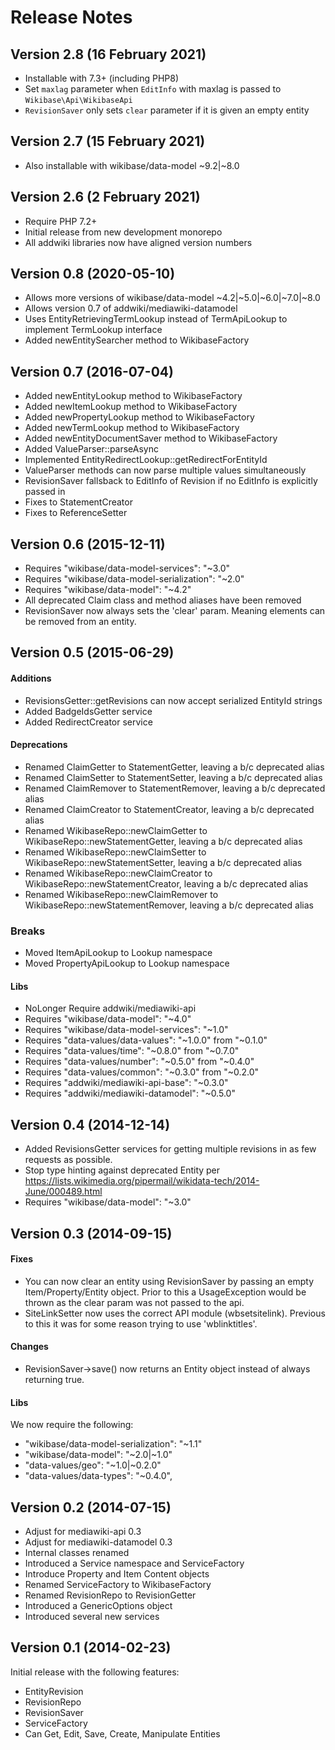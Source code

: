 # Release Notes

## Version 2.8 (16 February 2021)

- Installable with 7.3+ (including PHP8)
- Set `maxlag` parameter when `EditInfo` with maxlag is passed to `Wikibase\Api\WikibaseApi`
- `RevisionSaver` only sets `clear` parameter if it is given an empty entity

## Version 2.7 (15 February 2021)

- Also installable with wikibase/data-model ~9.2|~8.0

## Version 2.6 (2 February 2021)

- Require PHP 7.2+
- Initial release from new development monorepo
- All addwiki libraries now have aligned version numbers

## Version 0.8 (2020-05-10)

* Allows more versions of wikibase/data-model ~4.2|~5.0|~6.0|~7.0|~8.0
* Allows version 0.7 of addwiki/mediawiki-datamodel
* Uses EntityRetrievingTermLookup instead of TermApiLookup to implement TermLookup interface
* Added newEntitySearcher method to WikibaseFactory

## Version 0.7 (2016-07-04)

* Added newEntityLookup method to WikibaseFactory
* Added newItemLookup method to WikibaseFactory
* Added newPropertyLookup method to WikibaseFactory
* Added newTermLookup method to WikibaseFactory
* Added newEntityDocumentSaver method to WikibaseFactory
* Added ValueParser::parseAsync
* Implemented EntityRedirectLookup::getRedirectForEntityId
* ValueParser methods can now parse multiple values simultaneously
* RevisionSaver fallsback to EditInfo of Revision if no EditInfo is explicitly passed in
* Fixes to StatementCreator
* Fixes to ReferenceSetter

## Version 0.6 (2015-12-11)

* Requires "wikibase/data-model-services": "~3.0"
* Requires "wikibase/data-model-serialization": "~2.0"
* Requires "wikibase/data-model": "~4.2"
* All deprecated Claim class and method aliases have been removed
* RevisionSaver now always sets the 'clear' param. Meaning elements can be removed from an entity.

## Version 0.5 (2015-06-29)

#### Additions

* RevisionsGetter::getRevisions can now accept serialized EntityId strings
* Added BadgeIdsGetter service
* Added RedirectCreator service

#### Deprecations

* Renamed ClaimGetter to StatementGetter, leaving a b/c deprecated alias
* Renamed ClaimSetter to StatementSetter, leaving a b/c deprecated alias
* Renamed ClaimRemover to StatementRemover, leaving a b/c deprecated alias
* Renamed ClaimCreator to StatementCreator, leaving a b/c deprecated alias
* Renamed WikibaseRepo::newClaimGetter to WikibaseRepo::newStatementGetter, leaving a b/c deprecated alias
* Renamed WikibaseRepo::newClaimSetter to WikibaseRepo::newStatementSetter, leaving a b/c deprecated alias
* Renamed WikibaseRepo::newClaimCreator to WikibaseRepo::newStatementCreator, leaving a b/c deprecated alias
* Renamed WikibaseRepo::newClaimRemover to WikibaseRepo::newStatementRemover, leaving a b/c deprecated alias

### Breaks

* Moved ItemApiLookup to Lookup namespace
* Moved PropertyApiLookup to Lookup namespace

#### Libs

* NoLonger Require addwiki/mediawiki-api
* Requires "wikibase/data-model": "~4.0"
* Requires "wikibase/data-model-services": "~1.0"
* Requires "data-values/data-values": "~1.0.0" from "~0.1.0"
* Requires "data-values/time": "~0.8.0" from "~0.7.0"
* Requires "data-values/number": "~0.5.0" from "~0.4.0"
* Requires "data-values/common": "~0.3.0" from "~0.2.0"
* Requires "addwiki/mediawiki-api-base": "~0.3.0"
* Requires "addwiki/mediawiki-datamodel": "~0.5.0"

## Version 0.4 (2014-12-14)

* Added RevisionsGetter services for getting multiple revisions in as few requests as possible.
* Stop type hinting against deprecated Entity per https://lists.wikimedia.org/pipermail/wikidata-tech/2014-June/000489.html
* Requires "wikibase/data-model": "~3.0"

## Version 0.3 (2014-09-15)

#### Fixes

* You can now clear an entity using RevisionSaver by passing an empty Item/Property/Entity object.
  Prior to this a UsageException would be thrown as the clear param was not passed to the api.
* SiteLinkSetter now uses the correct API module (wbsetsitelink).
  Previous to this it was for some reason trying to use 'wblinktitles'.

#### Changes

* RevisionSaver->save() now returns an Entity object instead of always returning true.

#### Libs

We now require the following:
* "wikibase/data-model-serialization": "~1.1"
* "wikibase/data-model": "~2.0|~1.0"
* "data-values/geo": "~1.0|~0.2.0"
* "data-values/data-types": "~0.4.0",

## Version 0.2 (2014-07-15)

* Adjust for mediawiki-api 0.3
* Adjust for mediawiki-datamodel 0.3
* Internal classes renamed
* Introduced a Service namespace and ServiceFactory
* Introduce Property and Item Content objects
* Renamed ServiceFactory to WikibaseFactory
* Renamed RevisionRepo to RevisionGetter
* Introduced a GenericOptions object
* Introduced several new services

## Version 0.1 (2014-02-23)

Initial release with the following features:

* EntityRevision
* RevisionRepo
* RevisionSaver
* ServiceFactory
* Can Get, Edit, Save, Create, Manipulate Entities
